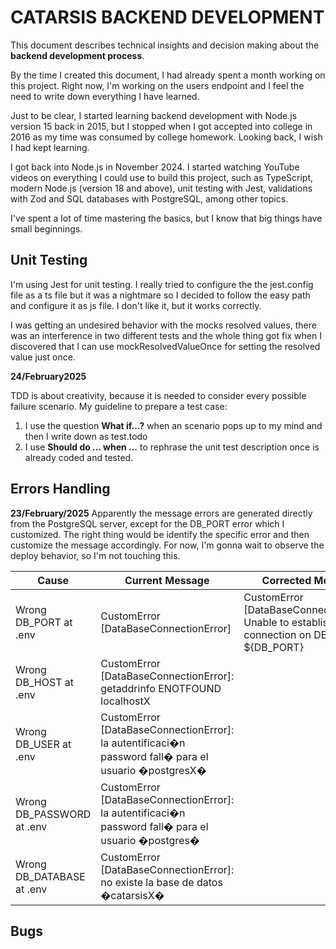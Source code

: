 # CATARSIS BACKEND DEVELOPMENT

This document describes technical insights and decision making about the **backend development process**.

By the time I created this document, I had already spent a month working on this project. Right now, I'm working on the users endpoint and I feel the need to write down everything I have learned.

Just to be clear, I started learning backend development with Node.js version 15 back in 2015, but I stopped when I got accepted into college in 2016 as my time was consumed by college homework. Looking back, I wish I had kept learning.

I got back into Node.js in November 2024. I started watching YouTube videos on everything I could use to build this project, such as TypeScript, modern Node.js (version 18 and above), unit testing with Jest, validations with Zod and SQL databases with PostgreSQL, among other topics.

I've spent a lot of time mastering the basics, but I know that big things have small beginnings.

## Unit Testing
I'm using Jest for unit testing. 
I really tried to configure the the jest.config file as a ts file but it was a nightmare so I decided to follow the easy path and configure it as js file. I don't like it, but it works correctly.

I was getting an undesired behavior with the mocks resolved values, there was an interference in two different tests and the whole thing got fix when I discovered that I can use mockResolvedValueOnce for setting the resolved value just once.

**24/February2025**

TDD is about creativity, because it is needed to consider every possible failure scenario.
My guideline to prepare a test case:
1. I use the question **What if...?** when an scenario pops up to my mind and then I write down as test.todo 
2. I use **Should do ... when ...** to rephrase the unit test description once is already coded and tested. 





## Errors Handling
**23/February/2025**
Apparently the message errors are generated directly from the PostgreSQL server, except for the DB_PORT error which I customized.
The right thing would be identify the specific error and then customize the message accordingly.
For now, I'm gonna wait to observe the deploy behavior, so I'm not touching this.


|Cause|Current Message|Corrected Message
|-----|---------------|----------------
|Wrong DB_PORT at .env|CustomError [DataBaseConnectionError]|CustomError [DataBaseConnectionError]: Unable to establish a connection on DB_PORT ${DB_PORT} 
|Wrong DB_HOST at .env|CustomError [DataBaseConnectionError]: getaddrinfo ENOTFOUND localhostX
|Wrong DB_USER at .env|CustomError [DataBaseConnectionError]: la autentificaci�n password fall� para el usuario �postgresX�
|Wrong DB_PASSWORD at .env|CustomError [DataBaseConnectionError]: la autentificaci�n password fall� para el usuario �postgres�
|Wrong DB_DATABASE at .env|CustomError [DataBaseConnectionError]: no existe la base de datos �catarsisX�

## Bugs
